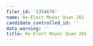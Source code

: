 ```yaml
---
filer_id: '1354678'
name: Re-Elect Mayor Quan 201
candidate_controlled_id: ''
data_warning: ''
title: Re-Elect Mayor Quan 201
---
```

